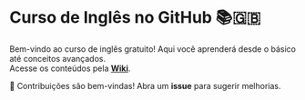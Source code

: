 # Curso de Inglês no GitHub 📚🇬🇧

Bem-vindo ao curso de inglês gratuito! Aqui você aprenderá desde o básico até conceitos avançados.  
Acesse os conteúdos pela **[Wiki](https://github.com/SeuUsuario/Curso-Ingles-GitHub/wiki)**.

📝 Contribuições são bem-vindas! Abra um **issue** para sugerir melhorias.
